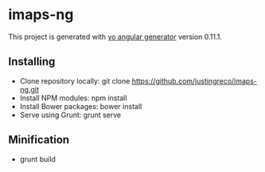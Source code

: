 # imaps-ng

This project is generated with [yo angular generator](https://github.com/yeoman/generator-angular)
version 0.11.1.

## Installing
* Clone repository locally: git clone https://github.com/justingreco/imaps-ng.git
* Install NPM modules: npm install
* Install Bower packages: bower install
* Serve using Grunt: grunt serve

## Minification
* grunt build
